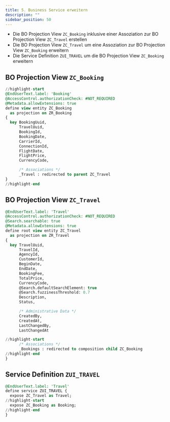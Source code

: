 ```yaml
---
title: 5. Business Service erweitern
description: ""
sidebar_position: 50
---
```


- Die BO Projection View `ZC_Booking` inklusive einer Assoziation zur BO Projection View `ZC_Travel` erstellen
- Die BO Projection View `ZC_Travel` um eine Assoziation zur BO Projection View `ZC_Booking` erweitern
- Die Service Definition `ZUI_TRAVEL` um die BO Projection View `ZC_Booking` erweitern

## BO Projection View `ZC_Booking`

```sql showLineNumbers
//highlight-start
@EndUserText.label: 'Booking'
@AccessControl.authorizationCheck: #NOT_REQUIRED
@Metadata.allowExtensions: true
define view entity ZC_Booking
  as projection on ZR_Booking
{
  key BookingUuid,
      TravelUuid,
      BookingId,
      BookingDate,
      CarrierId,
      ConnectionId,
      FlightDate,
      FlightPrice,
      CurrencyCode,

      /* Associations */
      _Travel : redirected to parent ZC_Travel
}
//highlight-end
```

## BO Projection View `ZC_Travel`

```sql showLineNumbers
@EndUserText.label: 'Travel'
@AccessControl.authorizationCheck: #NOT_REQUIRED
@Search.searchable: true
@Metadata.allowExtensions: true
define root view entity ZC_Travel
  as projection on ZR_Travel
{
  key TravelUuid,
      TravelId,
      AgencyId,
      CustomerId,
      BeginDate,
      EndDate,
      BookingFee,
      TotalPrice,
      CurrencyCode,
      @Search.defaultSearchElement: true
      @Search.fuzzinessThreshold: 0.7
      Description,
      Status,

      /* Administrative Data */
      CreatedBy,
      CreatedAt,
      LastChangedBy,
      LastChangedAt

//highlight-start
      /* Associations */
      _Bookings : redirected to composition child ZC_Booking
//highlight-end
}
```

## Service Definition `ZUI_TRAVEL`

```sql showLineNumbers
@EndUserText.label: 'Travel'
define service ZUI_TRAVEL {
  expose ZC_Travel as Travel;
//highlight-start
  expose ZC_Booking as Booking;
//highlight-end
}
```
